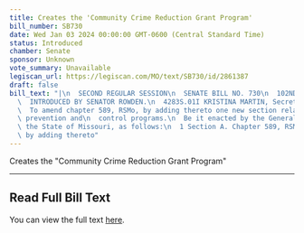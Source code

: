 ```yaml
---
title: Creates the 'Community Crime Reduction Grant Program'
bill_number: SB730
date: Wed Jan 03 2024 00:00:00 GMT-0600 (Central Standard Time)
status: Introduced
chamber: Senate
sponsor: Unknown
vote_summary: Unavailable
legiscan_url: https://legiscan.com/MO/text/SB730/id/2861387
draft: false
bill_text: "|\n  SECOND REGULAR SESSION\n  SENATE BILL NO. 730\n  102ND GENERA L ASSEMBLY\n\
  \  INTRODUCED BY SENATOR ROWDEN.\n  4283S.01I KRISTINA MARTIN, Secretary\n  AN ACT\n\
  \  To amend chapter 589, RSMo, by adding thereto one new section relating to crime\
  \ prevention and\n  control programs.\n  Be it enacted by the General Assembly of\
  \ the State of Missouri, as follows:\n  1 Section A. Chapter 589, RSMo, is amended\
  \ by adding thereto"
---
```

Creates the "Community Crime Reduction Grant Program"

---

## Read Full Bill Text

You can view the full text [here](https://legiscan.com/MO/text/SB730/id/2861387).
